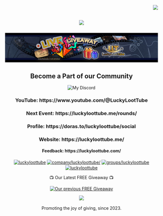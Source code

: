 <img align="right" src="https://visitor-badge.laobi.icu/badge?page_id=luckyloottube.luckyloottube" />

<h1 align="center">
    <img src="https://readme-typing-svg.herokuapp.com/?font=Montserrat&size=33&center=true&vCenter=true&width=500&height=70&duration=4000&lines=LuckyLootTube;+Digital+Philanthropy;+FREE+Giveaways;+Join+us+:);" />
</h1>

<p align="center"> <img src="SkinnyLLTBanner.jpg" /> </p>

<h2 align="center">Become a Part of our Community</h2>

<div align="center">

![My Discord](https://discord-readme-badge.vercel.app/api?id=1092155990461382758)

<h3 align="center">YouTube: https://www.youtube.com/@LuckyLootTube</h3>

<h3 align="center">Next Event: https://luckyloottube.me/rounds/</h3>

<h3 align="center">Profile: https://doras.to/luckyloottube/social</h3>

<h3 align="center">Website: https://luckyloottube.me/</h3>

<h4 align="center">Feedback: https://luckyloottube.com/</h4>

<p align="center">
<a href="https://twitter.com/luckyloottube" target="blank"><img align="center" src="https://raw.githubusercontent.com/rahuldkjain/github-profile-readme-generator/master/src/images/icons/Social/twitter.svg" alt="luckyloottube" height="30" width="40" /></a>
<a href="https://linkedin.com/in/company/luckyloottube/" target="blank"><img align="center" src="https://raw.githubusercontent.com/rahuldkjain/github-profile-readme-generator/master/src/images/icons/Social/linked-in-alt.svg" alt="company/luckyloottube/" height="30" width="40" /></a>
<a href="https://fb.com/groups/luckyloottube" target="blank"><img align="center" src="https://raw.githubusercontent.com/rahuldkjain/github-profile-readme-generator/master/src/images/icons/Social/facebook.svg" alt="groups/luckyloottube" height="30" width="40" /></a>
<a href="https://instagram.com/luckyloottube" target="blank"><img align="center" src="https://raw.githubusercontent.com/rahuldkjain/github-profile-readme-generator/master/src/images/icons/Social/instagram.svg" alt="luckyloottube" height="30" width="40" /></a>


📺 Our Latest FREE Giveaway 📺

<!-- BEGIN YOUTUBE-CARDS -->
[![Our previous FREE Giveaway](https://ytcards.demolab.com/?id=N5vI0zkn4NQ&title=Our+previous+FREE+Giveaway&lang=en&background_color=%230a1236&title_color=%23ffffff&stats_color=%23dedede&max_title_lines=1&width=250&border_radius=5 "Our previous FREE Giveaway")](https://www.youtube.com/watch?v=N5vI0zkn4NQ)
<!-- END YOUTUBE-CARDS -->


[<img src="https://custom-icon-badges.demolab.com/badge/-Follow%20Our%20Journey-red?style=for-the-badge&logo=video&logoColor=white"/>](https://www.youtube.com/@LuckyLootTube?sub_confirmation=1)

Promoting the joy of giving, since 2023.

</div>
</p>
